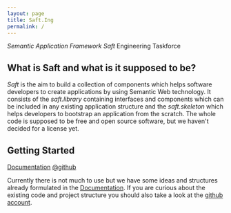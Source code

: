 ```yaml
---
layout: page
title: Saft.Ing
permalink: /
---
```


_Semantic Application Framework Saft_ Engineering Taskforce

## What is Saft and what is it supposed to be?

_Saft_ is the aim to build a collection of components which helps software developers to create applications by using Semantic Web technology.
It consists of the _saft.library_ containing interfaces and components which can be included in any existing application structure and the _saft.skeleton_ which helps developers to bootstrap an application from the scratch.
The whole code is supposed to be free and open source software, but we haven't decided for a license yet.

## Getting Started

<a class="btn" href="doc">Documentation</a>
<a class="btn" href="https://github.com/safting">@github</a>

Currently there is not much to use but we have some ideas and structures already formulated in the [Documentation](doc).
If you are curious about the existing code and project structure you should also take a look at the [github account](https://github.com/safting).
